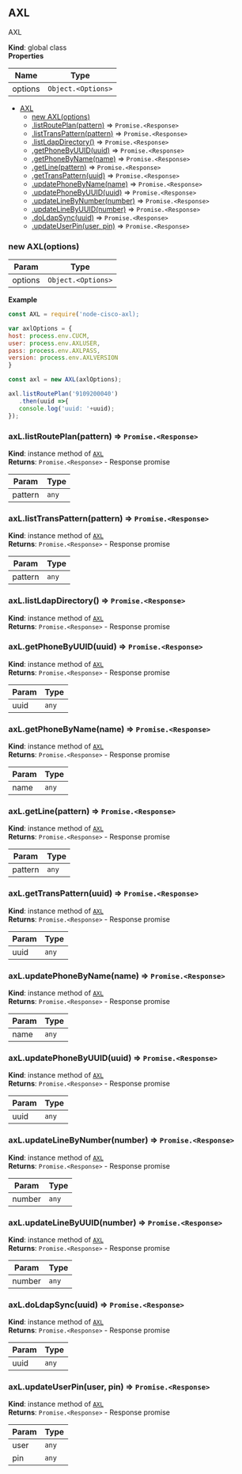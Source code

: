 <a name="AXL"></a>

## AXL
AXL

**Kind**: global class  
**Properties**

| Name | Type |
| --- | --- |
| options | <code>Object.&lt;Options&gt;</code> | 


* [AXL](#AXL)
    * [new AXL(options)](#new_AXL_new)
    * [.listRoutePlan(pattern)](#AXL+listRoutePlan) ⇒ <code>Promise.&lt;Response&gt;</code>
    * [.listTransPattern(pattern)](#AXL+listTransPattern) ⇒ <code>Promise.&lt;Response&gt;</code>
    * [.listLdapDirectory()](#AXL+listLdapDirectory) ⇒ <code>Promise.&lt;Response&gt;</code>
    * [.getPhoneByUUID(uuid)](#AXL+getPhoneByUUID) ⇒ <code>Promise.&lt;Response&gt;</code>
    * [.getPhoneByName(name)](#AXL+getPhoneByName) ⇒ <code>Promise.&lt;Response&gt;</code>
    * [.getLine(pattern)](#AXL+getLine) ⇒ <code>Promise.&lt;Response&gt;</code>
    * [.getTransPattern(uuid)](#AXL+getTransPattern) ⇒ <code>Promise.&lt;Response&gt;</code>
    * [.updatePhoneByName(name)](#AXL+updatePhoneByName) ⇒ <code>Promise.&lt;Response&gt;</code>
    * [.updatePhoneByUUID(uuid)](#AXL+updatePhoneByUUID) ⇒ <code>Promise.&lt;Response&gt;</code>
    * [.updateLineByNumber(number)](#AXL+updateLineByNumber) ⇒ <code>Promise.&lt;Response&gt;</code>
    * [.updateLineByUUID(number)](#AXL+updateLineByUUID) ⇒ <code>Promise.&lt;Response&gt;</code>
    * [.doLdapSync(uuid)](#AXL+doLdapSync) ⇒ <code>Promise.&lt;Response&gt;</code>
    * [.updateUserPin(user, pin)](#AXL+updateUserPin) ⇒ <code>Promise.&lt;Response&gt;</code>

<a name="new_AXL_new"></a>

### new AXL(options)

| Param | Type |
| --- | --- |
| options | <code>Object.&lt;Options&gt;</code> | 

**Example**  
```js
const AXL = require('node-cisco-axl);

var axlOptions = {
host: process.env.CUCM,
user: process.env.AXLUSER,
pass: process.env.AXLPASS,
version: process.env.AXLVERSION
}

const axl = new AXL(axlOptions);

axl.listRoutePlan('9109200040')
   .then(uuid =>{
   console.log('uuid: '+uuid);
});
```
<a name="AXL+listRoutePlan"></a>

### axL.listRoutePlan(pattern) ⇒ <code>Promise.&lt;Response&gt;</code>
**Kind**: instance method of [<code>AXL</code>](#AXL)  
**Returns**: <code>Promise.&lt;Response&gt;</code> - Response promise  

| Param | Type |
| --- | --- |
| pattern | <code>any</code> | 

<a name="AXL+listTransPattern"></a>

### axL.listTransPattern(pattern) ⇒ <code>Promise.&lt;Response&gt;</code>
**Kind**: instance method of [<code>AXL</code>](#AXL)  
**Returns**: <code>Promise.&lt;Response&gt;</code> - Response promise  

| Param | Type |
| --- | --- |
| pattern | <code>any</code> | 

<a name="AXL+listLdapDirectory"></a>

### axL.listLdapDirectory() ⇒ <code>Promise.&lt;Response&gt;</code>
**Kind**: instance method of [<code>AXL</code>](#AXL)  
**Returns**: <code>Promise.&lt;Response&gt;</code> - Response promise  
<a name="AXL+getPhoneByUUID"></a>

### axL.getPhoneByUUID(uuid) ⇒ <code>Promise.&lt;Response&gt;</code>
**Kind**: instance method of [<code>AXL</code>](#AXL)  
**Returns**: <code>Promise.&lt;Response&gt;</code> - Response promise  

| Param | Type |
| --- | --- |
| uuid | <code>any</code> | 

<a name="AXL+getPhoneByName"></a>

### axL.getPhoneByName(name) ⇒ <code>Promise.&lt;Response&gt;</code>
**Kind**: instance method of [<code>AXL</code>](#AXL)  
**Returns**: <code>Promise.&lt;Response&gt;</code> - Response promise  

| Param | Type |
| --- | --- |
| name | <code>any</code> | 

<a name="AXL+getLine"></a>

### axL.getLine(pattern) ⇒ <code>Promise.&lt;Response&gt;</code>
**Kind**: instance method of [<code>AXL</code>](#AXL)  
**Returns**: <code>Promise.&lt;Response&gt;</code> - Response promise  

| Param | Type |
| --- | --- |
| pattern | <code>any</code> | 

<a name="AXL+getTransPattern"></a>

### axL.getTransPattern(uuid) ⇒ <code>Promise.&lt;Response&gt;</code>
**Kind**: instance method of [<code>AXL</code>](#AXL)  
**Returns**: <code>Promise.&lt;Response&gt;</code> - Response promise  

| Param | Type |
| --- | --- |
| uuid | <code>any</code> | 

<a name="AXL+updatePhoneByName"></a>

### axL.updatePhoneByName(name) ⇒ <code>Promise.&lt;Response&gt;</code>
**Kind**: instance method of [<code>AXL</code>](#AXL)  
**Returns**: <code>Promise.&lt;Response&gt;</code> - Response promise  

| Param | Type |
| --- | --- |
| name | <code>any</code> | 

<a name="AXL+updatePhoneByUUID"></a>

### axL.updatePhoneByUUID(uuid) ⇒ <code>Promise.&lt;Response&gt;</code>
**Kind**: instance method of [<code>AXL</code>](#AXL)  
**Returns**: <code>Promise.&lt;Response&gt;</code> - Response promise  

| Param | Type |
| --- | --- |
| uuid | <code>any</code> | 

<a name="AXL+updateLineByNumber"></a>

### axL.updateLineByNumber(number) ⇒ <code>Promise.&lt;Response&gt;</code>
**Kind**: instance method of [<code>AXL</code>](#AXL)  
**Returns**: <code>Promise.&lt;Response&gt;</code> - Response promise  

| Param | Type |
| --- | --- |
| number | <code>any</code> | 

<a name="AXL+updateLineByUUID"></a>

### axL.updateLineByUUID(number) ⇒ <code>Promise.&lt;Response&gt;</code>
**Kind**: instance method of [<code>AXL</code>](#AXL)  
**Returns**: <code>Promise.&lt;Response&gt;</code> - Response promise  

| Param | Type |
| --- | --- |
| number | <code>any</code> | 

<a name="AXL+doLdapSync"></a>

### axL.doLdapSync(uuid) ⇒ <code>Promise.&lt;Response&gt;</code>
**Kind**: instance method of [<code>AXL</code>](#AXL)  
**Returns**: <code>Promise.&lt;Response&gt;</code> - Response promise  

| Param | Type |
| --- | --- |
| uuid | <code>any</code> | 

<a name="AXL+updateUserPin"></a>

### axL.updateUserPin(user, pin) ⇒ <code>Promise.&lt;Response&gt;</code>
**Kind**: instance method of [<code>AXL</code>](#AXL)  
**Returns**: <code>Promise.&lt;Response&gt;</code> - Response promise  

| Param | Type |
| --- | --- |
| user | <code>any</code> | 
| pin | <code>any</code> | 

